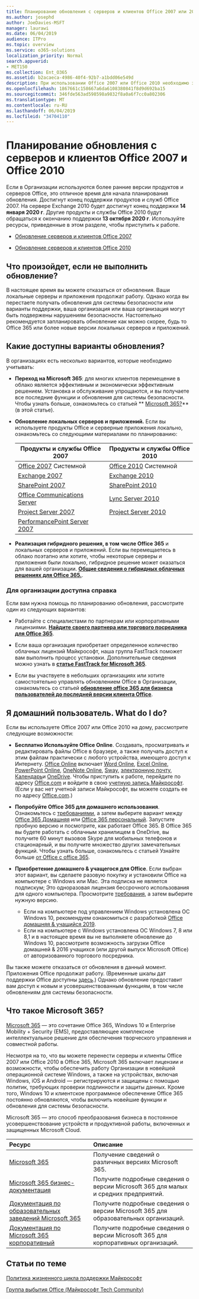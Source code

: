 ```yaml
---
title: Планирование обновления с серверов и клиентов Office 2007 или 2010
ms.author: josephd
author: JoeDavies-MSFT
manager: laurawi
ms.date: 06/04/2019
audience: ITPro
ms.topic: overview
ms.service: o365-solutions
localization_priority: Normal
search.appverid:
- MET150
ms.collection: Ent_O365
ms.assetid: b2acaeca-4986-40f4-92b7-a1bdd06e549d
description: При использовании Office 2007 или Office 2010 необходимо запланировать обновление. Не следует зависнуть в случае устаревшего приложения. Используйте эти ресурсы, чтобы приступить к работе с планом.
ms.openlocfilehash: 1867661c158667a6da6108380841f8d9d692ba15
ms.sourcegitcommit: 346fde563ad598598a9832f8a0a6f7cc0a802306
ms.translationtype: MT
ms.contentlocale: ru-RU
ms.lasthandoff: 06/04/2019
ms.locfileid: "34704110"
---
```

# <a name="plan-your-upgrade-from-office-2007-or-office-2010-servers-and-clients"></a>Планирование обновления с серверов и клиентов Office 2007 и Office 2010

Если в Организации используются более ранние версии продуктов и серверов Office, это отличное время для начала планирования обновления. Достигнут конец поддержки продуктов и служб Office 2007. На сервере Exchange 2010 будет достигнут конец поддержки **14 января 2020 г**. Другие продукты и службы Office 2010 будут обращаться к окончанию поддержки **13 октября 2020 г**. Используйте ресурсы, приведенные в этом разделе, чтобы приступить к работе.

- [Обновление серверов и клиентов Office 2007](upgrade-from-office-2007-servers-and-products.md)

- [Обновление серверов и клиентов Office 2010](upgrade-from-office-2010-servers-and-products.md)

## <a name="what-happens-if-i-dont-upgrade"></a>Что произойдет, если не выполнить обновление?

В настоящее время вы можете отказаться от обновления. Ваши локальные серверы и приложения продолжат работу. Однако когда вы перестаете получать обновления для системы безопасности или варианты поддержки, ваша организация или ваша организация могут быть подвержены нарушениям безопасности. Настоятельно рекомендуется запланировать обновление как можно скорее, будь то Office 365 или более новые версии локальных серверов и приложений.

## <a name="what-upgrade-options-are-available"></a>Какие доступны варианты обновления?      

В организациях есть несколько вариантов, которые необходимо учитывать:

- **Переход на Microsoft 365**: для многих клиентов перемещение в облако является эффективным и экономически эффективным решением. Установка и обслуживание упрощаются, и вы получаете все последние функции и обновления для системы безопасности. Чтобы узнать больше, ознакомьтесь со статьей ** [Microsoft 365?](#what-is-microsoft-365)** (в этой статье).
    
- **Обновление локальных серверов и приложений.** Если вы используете продукты Office и серверные приложения локально, ознакомьтесь со следующими материалами по планированию:<br/> 

    
    |Продукты и службы Office 2007  |Продукты и службы Office 2010  |
    |---------|---------|
    |[Office 2007](https://docs.microsoft.com/DeployOffice/office-2007-end-support-roadmap) Системной | [Office 2010](https://docs.microsoft.com/DeployOffice/office-2010-end-support-roadmap) Системной |
    |[Exchange 2007](exchange-2007-end-of-support.md) |[Exchange 2010](exchange-2010-end-of-support.md) |
    |[SharePoint 2007](sharepoint-2007-end-of-support.md) |[SharePoint 2010](upgrade-from-sharepoint-2010.md) |
    |[Office Communications Server](https://docs.microsoft.com/skypeforbusiness/plan-your-deployment/upgrade) |[Lync Server 2010](https://docs.microsoft.com/skypeforbusiness/plan-your-deployment/upgrade) |
    |[Project Server 2007](project-server-2007-end-of-support.md) |[Project Server 2010](project-server-2010-end-of-support.md) |
    |[PerformancePoint Server 2007](pps-2007-end-of-support.md) | |
 
- **Реализация гибридного решения, в том числе Office 365** и локальных серверов и приложений. Если вы перемещаетесь в облако поэтапно или хотите, чтобы некоторые серверы и приложения были локально, гибридное решение может оказаться для вашей организации. **[Общие сведения о гибридных облачных решениях для Office 365.](hybrid-cloud-overview.md)**. 
    
### <a name="help-is-available-for-your-organization"></a>Для организации доступна справка

Если вам нужна помощь по планированию обновления, рассмотрите один из следующих вариантов:

- Работайте с специалистами по партнерам или корпоративными лицензиями. **[Найдите своего партнера или торгового посредника для Office 365](https://support.office.com/article/b6c18a9b-2aed-4c84-9d75-af709160258c.aspx)**. 

- Если ваша организация приобретает определенное количество облачных лицензий Майкрософт, наша группа FastTrack поможет вам выполнить процесс установки. Дополнительные сведения можно узнать в **[статье FastTrack for Microsoft 365](https://www.microsoft.com/fasttrack/microsoft-365)**.

- Если вы участвуете в небольших организациях или хотите самостоятельно управлять обновлением Office в Организации, ознакомьтесь со статьей **[обновление office 365 для бизнеса пользователей до последней версии клиента Office](https://docs.microsoft.com/office365/admin/setup/upgrade-users-to-latest-office-client)**. 
  
## <a name="im-a-home-user-what-do-i-do"></a>Я домашний пользователь. What do I do?

Если вы используете Office 2007 или Office 2010 на дому, рассмотрите следующие возможности:

- **Бесплатно Используйте Office Online**. Создавать, просматривать и редактировать файлы Office в браузере, а также получать доступ к этим файлам практически с любого устройства, имеющего доступ к Интернету. [Office Online](https://products.office.com/office-online/documents-spreadsheets-presentations-office-online) включает [Word Online](http://go.microsoft.com/fwlink/p/?linkid=746664), [Excel Online](http://go.microsoft.com/fwlink/p/?linkid=746665), [PowerPoint Online](http://go.microsoft.com/fwlink/p/?linkid=746666), [OneNote Online](http://go.microsoft.com/fwlink/p/?linkid=746674), [Sway](http://go.microsoft.com/fwlink/p/?linkid=746675), [электронную почту](http://go.microsoft.com/fwlink/p/?linkid=746676), [Календарь](http://go.microsoft.com/fwlink/p/?linkid=746678)и [OneDrive](http://go.microsoft.com/fwlink/p/?linkid=746679). Чтобы приступить к работе, перейдите по адресу [Office.com](https://office.com) и войдите в свою [учетную запись Майкрософт](https://account.microsoft.com/account). (Если у вас нет учетной записи Майкрософт, вы можете создать ее по адресу [Office.com](https://office.com).)

- **Попробуйте Office 365 для домашнего использования**. Ознакомьтесь с [требованиями](https://www.microsoft.com/p/office-365-home/cfq7ttc0k5dm?rtc=1&activetab=pivot:techspecstab), а затем выберите вариант между [Office 365 Домашняя](https://www.microsoft.com/p/office-365-home/cfq7ttc0k5dm) или [Office 365 персональный](https://www.microsoft.com/p/office-365-personal/cfq7ttc0k5bf). Запустите пробную версию и посмотрите, как работает Office 365. В Office 365 вы будете работать с облачным хранилищем в OneDrive, вы получите 60 минут вызовов Skype для мобильных телефонов и стационарный, и вы получите множество других замечательных функций. Чтобы узнать больше, ознакомьтесь с статьей Узнайте больше [от Office с office 365](https://products.office.com/compare-all-microsoft-office-products?&activetab=tab%3aprimaryr1).
    
- **Приобретение домашнего &amp; учащегося для Office**. Если выбран этот вариант, вы сделаете разовую покупку и установили Office на компьютере с Windows или Mac. Эта подписка не является подпискум; Это одноразовая лицензия бессрочного использования для одного компьютера. Просмотрите [требования](http://office.com/systemrequirements), а затем выберите нужную версию.
    - Если на компьютере под управлением Windows установлена ОС Windows 10, рекомендуем ознакомиться с разработкой [Office домашняя & учащийся 2019](https://www.microsoft.com/p/office-home-student-2019/cfq7ttc0k7c8).
    - Если на компьютере с Windows установлена ОС Windows 7, 8 или 8,1 и в настоящее время вы не выполняете обновление до Windows 10, рассмотрите возможность загрузки Office домашней & 2016 учащихся (или другой выпуск Microsoft Office) от авторизованного торгового посредника.

Вы также можете отказаться от обновления в данный момент. Приложения Office продолжат работу. (Временные шкалы дат поддержки Office доступны [здесь](https://go.microsoft.com/fwlink/p/?linkid=2085724).) Однако обновление предоставит вам доступ к новым и усовершенствованным функциям, в том числе обновлениям для системы безопасности. 
   
## <a name="what-is-microsoft-365"></a>Что такое Microsoft 365?

[Microsoft 365](https://www.microsoft.com/microsoft-365) — это сочетание Office 365, Windows 10 и Enterprise Mobility + Security (EMS), предоставляющее комплексное интеллектуальное решение для обеспечения творческого управления и совместной работы. 
  
Несмотря на то, что вы можете перенести серверы и клиенты Office 2007 или Office 2010 в Office 365, Microsoft 365 включает лицензии и возможности, чтобы обеспечить работу Организации в новейшей операционной системе Windows, а также на устройствах, включая Windows, iOS и Android — регистрируются и защищены с помощью политик, требующих проверки подлинности и защиты данных. Кроме того, Windows 10 и клиентское программное обеспечение Office 365 постоянно обновляются, чтобы включить новейшие функции и обновления для системы безопасности.
  
Microsoft 365 — это способ преобразования бизнеса в постоянное усовершенствование устройств и продуктивной работы, включенных и защищенных Microsoft Cloud.
  
|**Ресурс**|**Описание**|
|:-----|:-----|
|[Microsoft 365](https://www.microsoft.com/microsoft-365) <br/> |Получение сведений о различных версиях Microsoft 365.  <br/> |
|[Microsoft 365 бизнес-документация](https://docs.microsoft.com/microsoft-365/business/) <br/> |Получите подробные сведения о версии Microsoft 365 для малых и средних предприятий.  <br/> |
|[Документация по образовательных заведений Microsoft 365](https://docs.microsoft.com/microsoft-365/education/) <br/> |Получите подробные сведения о версии Microsoft 365 для образовательных организаций.  <br/> |
|[Документация по Microsoft 365 корпоративный](https://docs.microsoft.com/microsoft-365/enterprise/) <br/> |Получите подробные сведения о версии Microsoft 365 для корпоративных организаций.  <br/> |

   
## <a name="related-topics"></a>Статьи по теме
  
[Политика жизненного цикла поддержки Майкрософт](https://go.microsoft.com/fwlink/?linkid=865200)

[Группа выбытия Office (Майкрософт Tech Community)](https://go.microsoft.com/fwlink/?linkid=842065)




